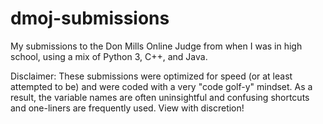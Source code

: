 # dmoj-submissions
My submissions to the Don Mills Online Judge from when I was in high school, using a mix of Python 3, C++, and Java.

Disclaimer: These submissions were optimized for speed (or at least attempted to be) and were coded with a very "code golf-y" mindset. As a result, the variable names are often uninsightful and confusing shortcuts and one-liners are frequently used. View with discretion!
